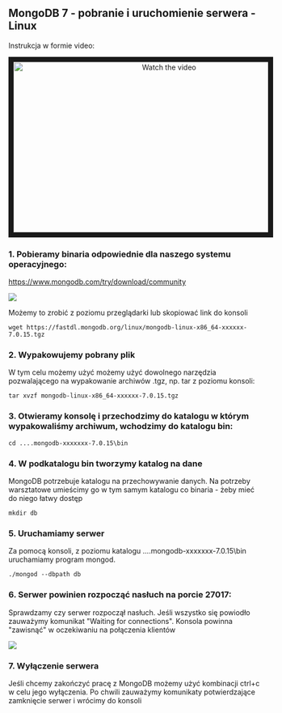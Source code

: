 ## MongoDB 7 - pobranie i uruchomienie serwera - Linux

Instrukcja w formie video:

<p align="center">
<a href="http://www.youtube.com/watch?feature=player_embedded&v=EC5HrvX1BMU" target="_blank">
 <img src="http://img.youtube.com/vi/EC5HrvX1BMU/maxresdefault.jpg" alt="Watch the video" width="600" height="337" border="10" />
</a>
</p>



### 1. Pobieramy binaria odpowiednie dla naszego systemu operacyjnego:
https://www.mongodb.com/try/download/community

![](https://i.imgur.com/ikWstUv.png)

Możemy to zrobić z poziomu przeglądarki lub skopiować link do konsoli
```
wget https://fastdl.mongodb.org/linux/mongodb-linux-x86_64-xxxxxx-7.0.15.tgz
```

### 2. Wypakowujemy pobrany plik
W tym celu możemy użyć możemy użyć dowolnego narzędzia pozwalającego na wypakowanie archiwów .tgz, np. tar z poziomu konsoli:
```
tar xvzf mongodb-linux-x86_64-xxxxxx-7.0.15.tgz
```


### 3. Otwieramy konsolę i przechodzimy do katalogu w którym wypakowaliśmy archiwum, wchodzimy do katalogu bin:
```
cd ....mongodb-xxxxxxx-7.0.15\bin
```
### 4. W podkatalogu bin tworzymy katalog na dane
MongoDB potrzebuje katalogu na przechowywanie danych. Na potrzeby warsztatowe umieścimy go w tym samym katalogu co binaria - żeby mieć do niego łatwy dostęp

```
mkdir db
```
### 5. Uruchamiamy serwer
Za pomocą konsoli, z poziomu katalogu ....mongodb-xxxxxxx-7.0.15\bin uruchamiamy program mongod.

```
./mongod --dbpath db
```

### 6. Serwer powinien rozpocząć nasłuch na porcie 27017:
Sprawdzamy czy serwer rozpoczął nasłuch. Jeśli wszystko się powiodło zauważymy komunikat "Waiting for connections". Konsola powinna "zawisnąć" w oczekiwaniu na połączenia klientów

![](https://i.imgur.com/DgypFgd.png)

### 7. Wyłączenie serwera
Jeśli chcemy zakończyć pracę z MongoDB możemy użyć kombinacji ctrl+c w celu jego wyłączenia. Po chwili zauważymy komunikaty potwierdzające zamknięcie serwer i wrócimy do konsoli
